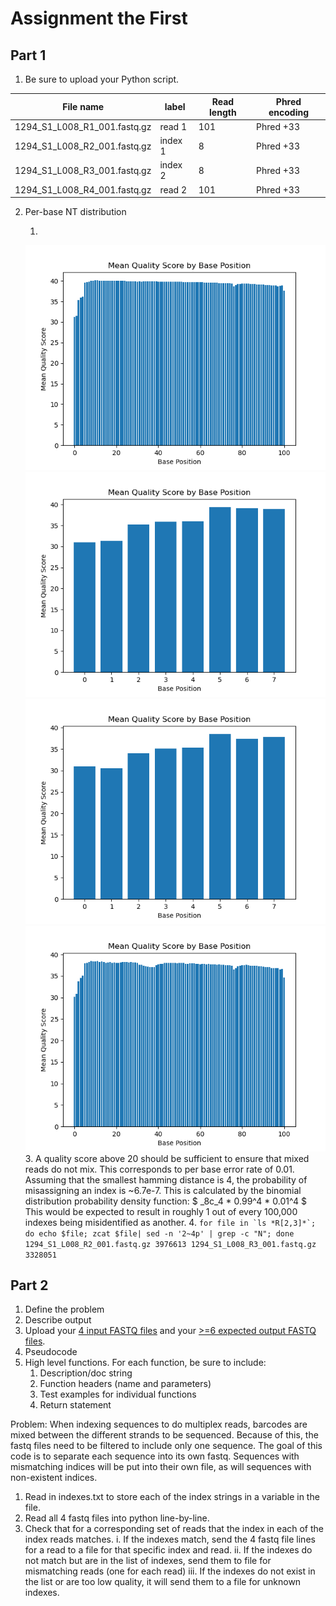 # Assignment the First

## Part 1
1. Be sure to upload your Python script.

| File name | label | Read length | Phred encoding |
|---|---|---|---|
| 1294_S1_L008_R1_001.fastq.gz |  read 1| 101 | Phred +33 |
| 1294_S1_L008_R2_001.fastq.gz |  index 1| 8 | Phred +33 |
| 1294_S1_L008_R3_001.fastq.gz |  index 2| 8 | Phred +33 |
| 1294_S1_L008_R4_001.fastq.gz |  read 2| 101 | Phred +33 |

2. Per-base NT distribution

    1. 
    ![](https://github.com/skupp32/Demultiplex/blob/master/Assignment-the-first/1294_S1_L008_R1_001_mean_qual.png)
    ![](https://github.com/skupp32/Demultiplex/blob/master/Assignment-the-first/1294_S1_L008_R2_001_mean_qual.png)
    ![](https://github.com/skupp32/Demultiplex/blob/master/Assignment-the-first/1294_S1_L008_R3_001_mean_qual.png)
    ![](https://github.com/skupp32/Demultiplex/blob/master/Assignment-the-first/1294_S1_L008_R4_001_mean_qual.png)
    3. A quality score above 20 should be sufficient to ensure that mixed reads do not mix.  This corresponds to per base error rate of 0.01.  Assuming that the smallest hamming distance is 4, the probability of misassigning an index is ~6.7e-7.  This is calculated by the binomial distribution probability density function: $ _8c_4 * 0.99^4 * 0.01^4 $  This would be expected to result in roughly 1 out of every 100,000 indexes being misidentified as another.
    4. 
        ```
        for file in `ls *R[2,3]*`; do echo $file; zcat $file| sed -n '2~4p' | grep -c "N"; done
        1294_S1_L008_R2_001.fastq.gz
        3976613
        1294_S1_L008_R3_001.fastq.gz
        3328051
        ```

## Part 2
1. Define the problem
2. Describe output
3. Upload your [4 input FASTQ files](../TEST-input_FASTQ) and your [>=6 expected output FASTQ files](../TEST-output_FASTQ).
4. Pseudocode
5. High level functions. For each function, be sure to include:
    1. Description/doc string
    2. Function headers (name and parameters)
    3. Test examples for individual functions
    4. Return statement

Problem:
When indexing sequences to do multiplex reads, barcodes are mixed between the different strands to be sequenced.  Because of this, the fastq files need to be filtered to include only one sequence.  The goal of this code is to separate each sequence into its own fastq.  Sequences with mismatching indices will be put into their own file, as will sequences with non-existent indices.

1.  Read in indexes.txt to store each of the index strings in a variable in the file.
2.  Read all 4 fastq files into python line-by-line.
3.  Check that for a corresponding set of reads that the index in each of the index reads matches.
    i.  If the indexes match, send the 4 fastq file lines for a read  to a file for that specific index and read.
    ii.  If the indexes do not match but are in the list of indexes, send them to  file for mismatching reads (one for each read)
    iii. If the indexes do not exist in the list or are too low quality, it will send them to a file for unknown indexes.


